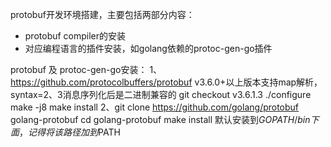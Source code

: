protobuf开发环境搭建，主要包括两部分内容：

- protobuf compiler的安装
- 对应编程语言的插件安装，如golang依赖的protoc-gen-go插件

protobuf 及 protoc-gen-go安装：
1、https://github.com/protocolbuffers/protobuf
     v3.6.0+以上版本支持map解析，syntax=2、3消息序列化后是二进制兼容的
     git checkout v3.6.1.3
     ./configure
     make -j8
     make install
2、git clone https://github.com/golang/protobuf golang-protobuf
     cd golang-protobuf
     make install
     默认安装到$GOPATH/bin下面，记得将该路径加到$PATH

